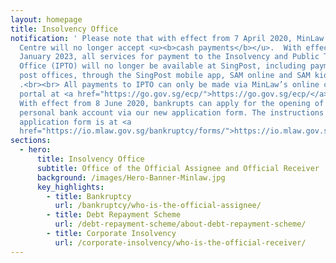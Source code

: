 ```yaml
---
layout: homepage
title: Insolvency Office
notification: ' Please note that with effect from 7 April 2020, MinLaw Services
  Centre will no longer accept <u><b>cash payments</b></u>.  With effect from 15
  January 2023, all services for payment to the Insolvency and Public Trustee’s
  Office (IPTO) will no longer be available at SingPost, including payments at
  post offices, through the SingPost mobile app, SAM online and SAM kiosks
  .<br><br> All payments to IPTO can only be made via MinLaw’s online collection
  portal at <a href="https://go.gov.sg/ecp/">https://go.gov.sg/ecp/</a>.<br><br>
  With effect from 8 June 2020, bankrupts can apply for the opening of a
  personal bank account via our new application form. The instructions and the
  application form is at <a
  href="https://io.mlaw.gov.sg/bankruptcy/forms/">https://io.mlaw.gov.sg/bankruptcy/forms/</a>.'
sections:
  - hero:
      title: Insolvency Office
      subtitle: Office of the Official Assignee and Official Receiver
      background: /images/Hero-Banner-Minlaw.jpg
      key_highlights:
        - title: Bankruptcy
          url: /bankruptcy/who-is-the-official-assignee/
        - title: Debt Repayment Scheme
          url: /debt-repayment-scheme/about-debt-repayment-scheme/
        - title: Corporate Insolvency
          url: /corporate-insolvency/who-is-the-official-receiver/
---
```


